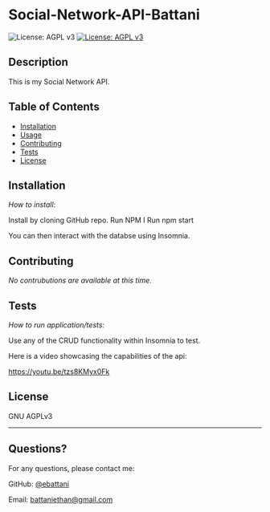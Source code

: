 # Social-Network-API-Battani


  ![License: AGPL v3](https://www.gnu.org/licenses/agpl-3.0)
  [![License: AGPL v3](https://img.shields.io/badge/License-AGPL_v3-blue.svg)](https://www.gnu.org/licenses/agpl-3.0)

    
  ## Description 

  This is my Social Network API.

  ## Table of Contents
  * [Installation](#installation)
  * [Usage](#usage)
  * [Contributing](#contributing)
  * [Tests](#tests)
  * [License](#license)
    
  ## Installation
    
  *How to install:*
    
  Install by cloning GitHub repo. 
  Run NPM I
  Run npm start
  
  You can then interact with the databse using Insomnia.
  
  ## Contributing
    
  *No contrubutions are available at this time.*

  ## Tests
    
  *How to run application/tests:*
    
  Use any of the CRUD functionality within Insomnia to test.
  
  Here is a video showcasing the capabilities of the api:
    
  https://youtu.be/tzs8KMyx0Fk


  ## License
    
  GNU AGPLv3
  
  ---
    
  ## Questions?
  For any questions, please contact me:
   
  GitHub: [@ebattani](https://api.github.com/users/ebattani)

  Email: battaniethan@gmail.com

  
